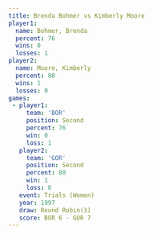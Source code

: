 ```yaml
---
title: Brenda Bohmer vs Kimberly Moore
player1:               
  name: Bohmer, Brenda 
  percent: 76          
  wins: 0              
  losses: 1            
player2:               
  name: Moore, Kimberly
  percent: 80          
  wins: 1              
  losses: 0            
games:
 - player1:          
     team: 'BOR'     
     position: Second
     percent: 76     
     win: 0          
     loss: 1         
   player2:          
     team: 'GOR'     
     position: Second
     percent: 80     
     win: 1          
     loss: 0         
   event: Trials (Women)
   year: 1997           
   draw: Round Robin(3) 
   score: BOR 6 - GOR 7 
---
```

